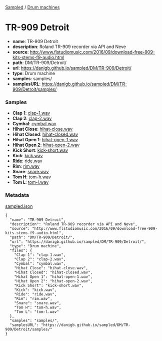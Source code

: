 [Sampled](https://danigb.github.io/sampled)
/
[Drum machines](https://danigb.github.io/sampled/DM)

# TR-909 Detroit

- __name__: TR-909 Detroit
- __description__: Roland TR-909 recorder via API and Neve
- __source__: http://www.flstudiomusic.com/2016/09/download-free-909-kits-stems-f9-audio.html
- __path__: DM/TR-909/Detroit/
- __url__: https://danigb.github.io/sampled/DM/TR-909/Detroit/
- __type__: Drum machine
- __samples__: samples/
- __samplesURL__: https://danigb.github.io/sampled/DM/TR-909/Detroit/samples/

### Samples

- __Clap 1__: [clap-1.wav](https://danigb.github.io/sampled/DM/TR-909/Detroit/samples/clap-1.wav)
- __Clap 2__: [clap-2.wav](https://danigb.github.io/sampled/DM/TR-909/Detroit/samples/clap-2.wav)
- __Cymbal__: [cymbal.wav](https://danigb.github.io/sampled/DM/TR-909/Detroit/samples/cymbal.wav)
- __Hihat Close__: [hihat-close.wav](https://danigb.github.io/sampled/DM/TR-909/Detroit/samples/hihat-close.wav)
- __Hihat Closed__: [hihat-closed.wav](https://danigb.github.io/sampled/DM/TR-909/Detroit/samples/hihat-closed.wav)
- __Hihat Open 1__: [hihat-open-1.wav](https://danigb.github.io/sampled/DM/TR-909/Detroit/samples/hihat-open-1.wav)
- __Hihat Open 2__: [hihat-open-2.wav](https://danigb.github.io/sampled/DM/TR-909/Detroit/samples/hihat-open-2.wav)
- __Kick Short__: [kick-short.wav](https://danigb.github.io/sampled/DM/TR-909/Detroit/samples/kick-short.wav)
- __Kick__: [kick.wav](https://danigb.github.io/sampled/DM/TR-909/Detroit/samples/kick.wav)
- __Ride__: [ride.wav](https://danigb.github.io/sampled/DM/TR-909/Detroit/samples/ride.wav)
- __Rim__: [rim.wav](https://danigb.github.io/sampled/DM/TR-909/Detroit/samples/rim.wav)
- __Snare__: [snare.wav](https://danigb.github.io/sampled/DM/TR-909/Detroit/samples/snare.wav)
- __Tom H__: [tom-h.wav](https://danigb.github.io/sampled/DM/TR-909/Detroit/samples/tom-h.wav)
- __Tom L__: [tom-l.wav](https://danigb.github.io/sampled/DM/TR-909/Detroit/samples/tom-l.wav)





### Metadata

[sampled.json](https://danigb.github.io/sampled/DM/TR-909/Detroit/sampled.json)

```
{
  "name": "TR-909 Detroit",
  "description": "Roland TR-909 recorder via API and Neve",
  "source": "http://www.flstudiomusic.com/2016/09/download-free-909-kits-stems-f9-audio.html",
  "path": "DM/TR-909/Detroit/",
  "url": "https://danigb.github.io/sampled/DM/TR-909/Detroit/",
  "type": "Drum machine",
  "files": {
    "Clap 1": "clap-1.wav",
    "Clap 2": "clap-2.wav",
    "Cymbal": "cymbal.wav",
    "Hihat Close": "hihat-close.wav",
    "Hihat Closed": "hihat-closed.wav",
    "Hihat Open 1": "hihat-open-1.wav",
    "Hihat Open 2": "hihat-open-2.wav",
    "Kick Short": "kick-short.wav",
    "Kick": "kick.wav",
    "Ride": "ride.wav",
    "Rim": "rim.wav",
    "Snare": "snare.wav",
    "Tom H": "tom-h.wav",
    "Tom L": "tom-l.wav"
  },
  "samples": "samples/",
  "samplesURL": "https://danigb.github.io/sampled/DM/TR-909/Detroit/samples/"
}
```

